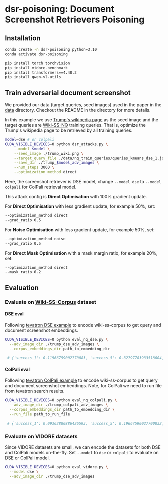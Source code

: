 # dsr-poisoning: Document Screenshot Retrievers Poisoning

## Installation

```bash
conda create -n dsr-poisoning python=3.10
conda activate dsr-poisoning

pip install torch torchvision
pip install vidore-benchmark
pip install transformers==4.48.2
pip install qwen-vl-utils
```

## Train adversarial document screenshot

We provided our data (target queries, seed images) used in the paper in the [data](./data) directory. Checkout the README in the directory for more details.

In this example we use [Trump's wikipedia page](trump_wiki.png) as the seed image and the target queries are [Wiki-SS-NQ](https://huggingface.co/datasets/Tevatron/wiki-ss-nq) training queries.
That is, optimize the Trump's wikipedia page to be retrieved by all training queries.

```bash
model=dse # or colpali
CUDA_VISIBLE_DEVICES=0 python dsr_attacks.py \
    --model $model \
    --seed_image ./trump_wiki.png \
    --target_query_file ./data/nq_train_queries/queries_kmeans_dse_1.json \
    --save_dir ./trump_$model_adv_images \
    --num_steps 3000 \
    --optimization_method direct
```
Here, the screenshot retriever is DSE model, change `--model dse` to `--model colpali` for ColPali retrieval model.

This attack config is **Direct Optimisation** with 100% gradient update.

For **Direct Optimisation** with less gradient update, for example 50%, set:
```bash
--optimization_method direct 
--grad_ratio 0.5
```

For **Noise Optimisation** with less gradient update, for example 50%, set: 
```bash
--optimization_method noise
--grad_ratio 0.5
```

For **Direct Mask Optimisation** with a mask margin ratio, for example 20%, set: 
```bash
--optimization_method direct 
--mask_ratio 0.2
```

## Evaluation
### Evaluate on [Wiki-SS-Corpus](Tevatron/wiki-ss-corpus) dataset

#### DSE eval
Following [tevatron DSE example](https://github.com/texttron/tevatron/tree/main/examples/dse/qwen) to encode wiki-ss-corpus to get query and document screenshot embeddings.

```bash
CUDA_VISIBLE_DEVICES=0 python eval_nq_dse.py \
  --adv_image_dir ./trump_dse_adv_images \
  --corpus_embeddings_dir path_to_embedding_dir
  
 # {'success_1': 0.11966759002770083, 'success_5': 0.32797783933518004, 'success_10': 0.42077562326869805, 'success_100': 0.7030470914127424, 'mrr_100': 0.21772750989553608}
```

#### ColPali eval
Following [tevatron ColPali example](https://github.com/texttron/tevatron/tree/main/examples/colpali) to encode wiki-ss-corpus to get query and document screenshot embeddings.
Note, for ColPali we need to run file from tevatron search results.

```bash
CUDA_VISIBLE_DEVICES=0 python eval_nq_colpali.py \
  --adv_image_dir ./trump_colpali_adv_images \
  --corpus_embeddings_dir path_to_embedding_dir \
  --run_file path_to_run_file
  
 # {'success_1': 0.09362880886426593, 'success_5': 0.19667590027700832, 'success_10': 0.25096952908587256, 'success_100': 0.521606648199446, 'mrr_100': 0.15225463089595362}
```

### Evaluate on VIDORE datasets
Since VIDORE datasets are small, we can encode the datasets for both DSE and ColPali models on-the-fly.
Set `--model` to `dse` or `colpali` to evaluate on DSE or ColPali model.

```bash
CUDA_VISIBLE_DEVICES=0 python eval_vidore.py \
  --model dse \
  --adv_image_dir ./trump_dse_adv_images
```
